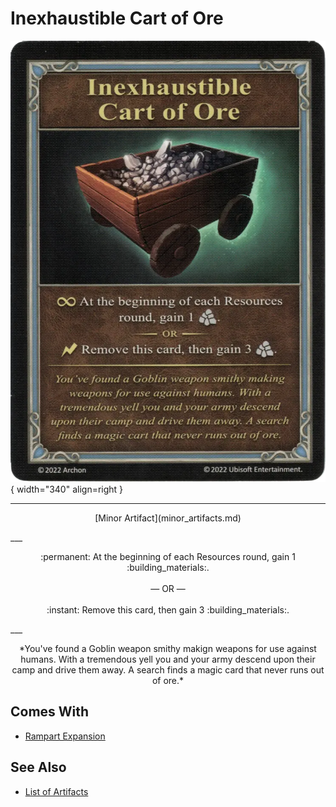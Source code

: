 # Inexhaustible Cart of Ore

![Inexhaustible Cart of Ore](../assets/artifacts_minor-inexhaustible_cart_of_ore.webp){ width="340" align=right }
___
<p style="text-align: center;" markdown>[Minor Artifact](minor_artifacts.md)</p>
___
<p style="text-align: center;" markdown>:permanent: At the beginning of each Resources round, gain 1 :building_materials:.<br><br>— OR —<br><br>:instant: Remove this card, then gain 3 :building_materials:.</p>
___
<p style="text-align: center;" markdown>*You've found a Goblin weapon smithy makign weapons for use against humans. With a tremendous yell you and your army descend upon their camp and drive them away. A search finds a magic card that never runs out of ore.*</p>


## Comes With

- [Rampart Expansion](../content.md)


## See Also

- [List of Artifacts](../artifacts.md)
